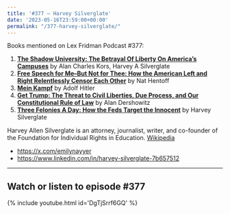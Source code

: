 ```yaml
---
title: '#377 – Harvey Silverglate'
date: '2023-05-16T23:59:00+00:00'
permalink: "/377-harvey-silverglate/"
---
```


Books mentioned on Lex Fridman Podcast #377:

1. <b><a href="https://amzn.to/3P1aVtF" target="_blank" rel="sponsored noopener noreferrer">The Shadow University: The Betrayal Of Liberty On America’s Campuses</a></b> by Alan Charles Kors, Harvey A Silverglate
2. <b><a href="https://amzn.to/3qehezs" target="_blank" rel="sponsored noopener noreferrer">Free Speech for Me–But Not for Thee: How the American Left and Right Relentlessly Censor Each Other</a></b> by Nat Hentoff
3. <b><a href="https://amzn.to/45wxbkF" target="_blank" rel="sponsored noopener noreferrer">Mein Kampf</a></b> by Adolf Hitler
4. <b><a href="https://amzn.to/45DD13J" target="_blank" rel="sponsored noopener noreferrer">Get Trump: The Threat to Civil Liberties, Due Process, and Our Constitutional Rule of Law</a></b> by Alan Dershowitz
5. <b><a href="https://amzn.to/3MG41qC" target="_blank" rel="sponsored noopener noreferrer">Three Felonies A Day: How the Feds Target the Innocent</a></b> by Harvey Silverglate

Harvey Allen Silverglate is an attorney, journalist, writer, and co-founder of the Foundation for Individual Rights in Education. <a href="https://en.wikipedia.org/wiki/Harvey_Silverglate" target="_blank">Wikipedia</a>

- <a href="https://x.com/emilynayyer" target="_blank">https://x.com/emilynayyer</a>
- <a href="https://www.linkedin.com/in/harvey-silverglate-7b657512" target="_blank">https://www.linkedin.com/in/harvey-silverglate-7b657512</a>

- - - - - -

## Watch or listen to episode #377

{% include youtube.html id='DgTjSrrf6GQ' %}